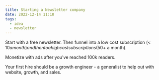 ```yaml
---
title: Starting a Newsletter company
date: 2022-12-14 11:10
tags:
  - idea
  - newsletter
---
```


Start with a free newsletter. Then funnel into a low cost subscription (< $10 a month) and then to a high cost subscriptions ($50+ a month).

Monetize with ads after you've reached 100k readers.

Your first hire should be a growth engineer - a generalist to help out with website, growth, and sales.
